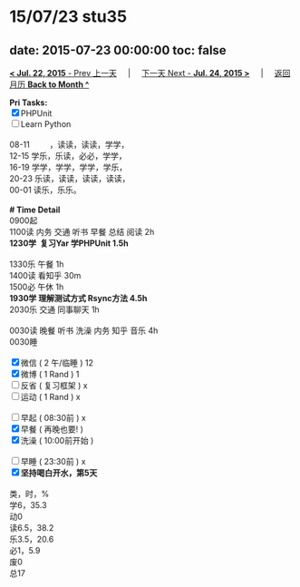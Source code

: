 # 15/07/23 stu35

date: 2015-07-23 00:00:00
toc: false
---
[**< Jul. 22, 2015** - Prev 上一天](/lifelogs/2015/07/d22.md) &nbsp; &nbsp; | &nbsp; &nbsp; [下一天 Next - **Jul. 24, 2015 >**](/lifelogs/2015/07/d24.md) &nbsp; &nbsp; |  &nbsp; &nbsp; [返回月历 **Back to Month ^**](/lifelogs/2015/07/index.md)
<br/><div><b>Pri Tasks:</b></div><div><input checked="true" type="checkbox"/>PHPUnit</div><div><input type="checkbox"/>Learn Python</div><div><br/></div><div>08-11         ，读读，读读，学学，</div><div>12-15 学乐，乐读，必必，学学，</div><div>16-19 学学，学学，学学，学乐，</div><div>20-23 乐读，读读，读读，读读，</div><div>00-01 读乐，乐乐。</div><div><br/></div><div><b># Time Detail</b></div><div>0900起</div><div>1100读 内务 交通 听书 早餐 总结 阅读 2h</div><div><b>1230学  复习Yar 学PHPUnit 1.5h</b></div><div><br/></div><div>1330乐 午餐 1h</div><div>1400读 看知乎 30m</div><div>1500必 午休 1h</div><div><b>1930学 理解测试方式 Rsync方法 4.5h</b></div><div>2030乐 交通 同事聊天 1h</div><div><br/></div><div>0030读 晚餐 听书 洗澡 内务 知乎 音乐 4h</div><div>0030睡</div><div><br/></div><div><input checked="true" type="checkbox"/>微信 ( 2 午/临睡 ) 12</div><div><input checked="true" type="checkbox"/>微博 ( 1 Rand ) 1</div><div><input type="checkbox"/>反省 ( 复习框架 ) x</div><div><input type="checkbox"/>运动 ( 1 Rand ) x</div><div><br/></div><div><input type="checkbox"/>早起 ( 08:30前 ) x</div><div><input checked="true" type="checkbox"/>早餐 ( 再晚也要! )</div><div><input checked="true" type="checkbox"/>洗澡 ( 10:00前开始 )</div><div><br/></div><div><input type="checkbox"/>早睡 ( 23:30前 ) x</div><div><b><input checked="true" type="checkbox"/></b><b>坚持喝白开水，第5天</b></div><div><br/></div><div>类，时，%</div><div>学6，35.3</div><div>动0</div><div>读6.5，38.2</div><div>乐3.5，20.6</div><div>必1，5.9</div><div>废0</div><div>总17</div>
